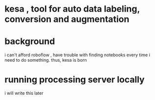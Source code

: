 # kesa , tool for auto data labeling, conversion and augmentation                         
# background
i can't afford roboflow , have trouble with finding notebooks every time i need to do something. 
thus, kesa is born

# running processing server locally
i will write this later 

                                                                                                                                                                                                     





